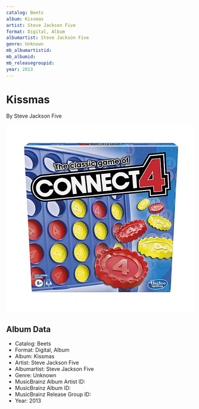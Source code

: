 ```yaml
---
catalog: Beets
album: Kissmas
artist: Steve Jackson Five
format: Digital, Album
albumartist: Steve Jackson Five
genre: Unknown
mb_albumartistid: 
mb_albumid: 
mb_releasegroupid: 
year: 2013
---
```


# Kissmas

By Steve Jackson Five

![](../../assets/beetscovers/Steve_Jackson_Five-Kissmas.jpg)

## Album Data

- Catalog: Beets
- Format: Digital, Album
- Album: Kissmas
- Artist: Steve Jackson Five
- Albumartist: Steve Jackson Five
- Genre: Unknown
- MusicBrainz Album Artist ID: 
- MusicBrainz Album ID: 
- MusicBrainz Release Group ID: 
- Year: 2013

